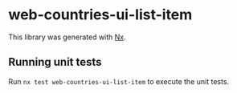 # web-countries-ui-list-item

This library was generated with [Nx](https://nx.dev).

## Running unit tests

Run `nx test web-countries-ui-list-item` to execute the unit tests.
